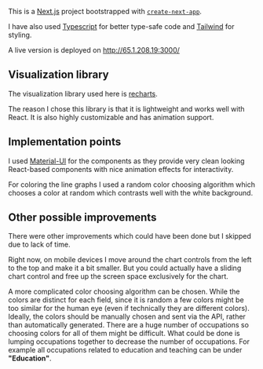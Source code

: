 This is a [Next.js](https://nextjs.org/) project bootstrapped with [`create-next-app`](https://github.com/vercel/next.js/tree/canary/packages/create-next-app).

I have also used [Typescript](https://www.typescriptlang.org/) for better type-safe code and [Tailwind](https://tailwindcss.com/) for styling.

A live version is deployed on http://65.1.208.19:3000/

## Visualization library

The visualization library used here is [recharts](https://recharts.org/en-US/).

The reason I chose this library is that it is lightweight and works well with React. It is also highly customizable and has animation support.

## Implementation points

I used [Material-UI](https://mui.com/material-ui/) for the components as they provide very clean looking React-based components with nice animation effects for interactivity.

For coloring the line graphs I used a random color choosing algorithm which chooses a color at random which contrasts well with the white background.

## Other possible improvements

There were other improvements which could have been done but I skipped due to lack of time.

Right now, on mobile devices I move around the chart controls from the left to the top and make it a bit smaller. But you could actually have a sliding chart control and free up the screen space exclusively for the chart.

A more complicated color choosing algorithm can be chosen. While the colors are distinct for each field, since it is random a few colors might be too similar for the human eye (even if technically they are different colors). Ideally, the colors should be manually chosen and sent via the API, rather than automatically generated. There are a huge number of occupations so choosing colors for all of them might be difficult. What could be done is lumping occupations together to decrease the number of occupations. For example all occupations related to education and teaching can be under **"Education"**.
